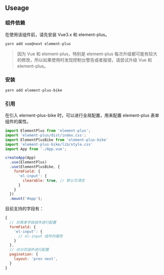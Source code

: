 ## Useage

### 组件依赖

在使用该组件前，请先安装 Vue3.x 和 element-plus。

```bash
yarn add vue@next element-plus
```

> 因为 Vue 和 element-plus，特别是 element-plus 每次升级都可能有较大的修改，所以如果使用时发现控制台警告或者报错，请尝试升级 Vue 和 element-plus。

### 安装

```bash
yarn add element-plus-bike
```

### 引用

在引入 element-plus-bike 时，可以进行全局配置，用来配置 element-plus 表单组件的属性。

```javascript
import ElementPlus from 'element-plus';
import 'element-plus/dist/index.css';
import ElementPlusBike from 'element-plus-bike'
import 'element-plus-bike/lib/style.css'
import App from './App.vue';

createApp(App)
  .use(ElementPlus)
  .use(ElementPlusBike, {
    formField: {
      'el-input': {
        clearable: true, // 默认可清空
      }
    }
  })
  .mount('#app');
```

目前支持的字段有：

```javascript
{
  // 对表单字段组件进行配置
  formField: {
    'el-input': {
      // el-input 组件的属性
    }
  },
  // 对分页组件进行配置
  pagination: {
    layout: 'prev next',
  }
}
```
